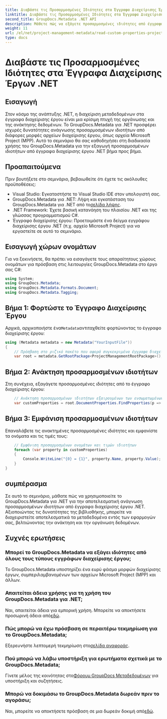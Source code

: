 ```yaml
---
title: Διαβάστε τις Προσαρμοσμένες Ιδιότητες στα Έγγραφα Διαχείρισης Έργων .NET
linktitle: Διαβάστε τις Προσαρμοσμένες Ιδιότητες στα Έγγραφα Διαχείρισης Έργων .NET
second_title: GroupDocs.Metadata .NET API
description: Μάθετε πώς να εξάγετε προσαρμοσμένες ιδιότητες από έγγραφα διαχείρισης έργου .NET χρησιμοποιώντας το GroupDocs.Metadata για .NET. Βελτιώστε τη διαχείριση των μεταδεδομένων σας.
weight: 11
url: /el/net/project-management-metadata/read-custom-properties-project-management-documents/
type: docs
---
```

# Διαβάστε τις Προσαρμοσμένες Ιδιότητες στα Έγγραφα Διαχείρισης Έργων .NET

## Εισαγωγή
Στον κόσμο της ανάπτυξης .NET, η διαχείριση μεταδεδομένων στα έγγραφα διαχείρισης έργου είναι μια κρίσιμη πτυχή της οργάνωσης και της ανάκτησης δεδομένων. Το GroupDocs.Metadata για .NET προσφέρει ισχυρές δυνατότητες ανάγνωσης προσαρμοσμένων ιδιοτήτων από διάφορες μορφές αρχείων διαχείρισης έργου, όπως αρχεία Microsoft Project (MPP). Αυτό το σεμινάριο θα σας καθοδηγήσει στη διαδικασία χρήσης του GroupDocs.Metadata για την εξαγωγή προσαρμοσμένων ιδιοτήτων από έγγραφα διαχείρισης έργου .NET βήμα προς βήμα.
## Προαπαιτούμενα
Πριν βουτήξετε στο σεμινάριο, βεβαιωθείτε ότι έχετε τις ακόλουθες προϋποθέσεις:
- Visual Studio: Εγκαταστήστε το Visual Studio IDE στον υπολογιστή σας.
-  GroupDocs.Metadata για .NET: Λήψη και εγκατάσταση του GroupDocs.Metadata για .NET από το[σελίδα λήψης](https://releases.groupdocs.com/metadata/net/).
- .NET Framework: Έχετε βασική κατανόηση του πλαισίου .NET και της γλώσσας προγραμματισμού C#.
- Έγγραφο διαχείρισης έργου: Προετοιμάστε ένα δείγμα εγγράφου διαχείρισης έργου .NET (π.χ. αρχείο Microsoft Project) για να εργαστείτε σε αυτό το σεμινάριο.

## Εισαγωγή χώρων ονομάτων
Για να ξεκινήσετε, θα πρέπει να εισαγάγετε τους απαραίτητους χώρους ονομάτων για πρόσβαση στις λειτουργίες GroupDocs.Metadata στο έργο σας C#:
```csharp
using System;
using GroupDocs.Metadata;
using GroupDocs.Metadata.Formats.Document;
using GroupDocs.Metadata.Tagging;
```
## Βήμα 1: Φορτώστε το Έγγραφο Διαχείρισης Έργου
 Αρχικά, αρχικοποιήστε ένα`Metadata`αντιταχθείτε φορτώνοντας το έγγραφο διαχείρισης έργου:
```csharp
using (Metadata metadata = new Metadata("YourInputFile"))
{
    // Πρόσβαση στο ριζικό πακέτο που αφορά συγκεκριμένα έγγραφα διαχείρισης έργου
    var root = metadata.GetRootPackage<ProjectManagementRootPackage>();
```
## Βήμα 2: Ανάκτηση προσαρμοσμένων ιδιοτήτων
Στη συνέχεια, εξαγάγετε προσαρμοσμένες ιδιότητες από το έγγραφο διαχείρισης έργου:
```csharp
    // Ανάκτηση προσαρμοσμένων ιδιοτήτων εξαιρουμένων των ενσωματωμένων ιδιοτήτων
    var customProperties = root.DocumentProperties.FindProperties(p => !p.Tags.Contains(Tags.Document.BuiltIn));
```
## Βήμα 3: Εμφάνιση προσαρμοσμένων ιδιοτήτων
Επαναλάβετε τις ανακτημένες προσαρμοσμένες ιδιότητες και εμφανίστε τα ονόματα και τις τιμές τους:
```csharp
    // Εμφάνιση προσαρμοσμένων ονομάτων και τιμών ιδιοτήτων
    foreach (var property in customProperties)
    {
        Console.WriteLine("{0} = {1}", property.Name, property.Value);
    }
}
```

## συμπέρασμα
Σε αυτό το σεμινάριο, μάθατε πώς να χρησιμοποιείτε το GroupDocs.Metadata για .NET για την αποτελεσματική ανάγνωση προσαρμοσμένων ιδιοτήτων από έγγραφα διαχείρισης έργου .NET. Αξιοποιώντας τις δυνατότητες της βιβλιοθήκης, μπορείτε να διαχειριστείτε αποτελεσματικά τα μεταδεδομένα εντός των εφαρμογών σας, βελτιώνοντας την ανάκτηση και την οργάνωση δεδομένων.

## Συχνές ερωτήσεις
### Μπορεί το GroupDocs.Metadata να εξάγει ιδιότητες από όλους τους τύπους εγγράφων διαχείρισης έργου;
Το GroupDocs.Metadata υποστηρίζει ένα ευρύ φάσμα μορφών διαχείρισης έργων, συμπεριλαμβανομένων των αρχείων Microsoft Project (MPP) και άλλων.
### Απαιτείται άδεια χρήσης για τη χρήση του GroupDocs.Metadata για .NET;
 Ναι, απαιτείται άδεια για εμπορική χρήση. Μπορείτε να αποκτήσετε προσωρινή άδεια από[εδώ](https://purchase.groupdocs.com/temporary-license/).
### Πώς μπορώ να έχω πρόσβαση σε περαιτέρω τεκμηρίωση για το GroupDocs.Metadata;
 Εξερευνήστε λεπτομερή τεκμηρίωση στο[σελίδα αναφοράς](https://tutorials.groupdocs.com/metadata/net/).
### Πού μπορώ να λάβω υποστήριξη για ερωτήματα σχετικά με το GroupDocs.Metadata;
 Γίνετε μέλος της κοινότητας στο[Φόρουμ GroupDocs Μεταδεδομένων](https://forum.groupdocs.com/c/metadata/14) για υποστήριξη και συζητήσεις.
### Μπορώ να δοκιμάσω το GroupDocs.Metadata δωρεάν πριν το αγοράσω;
 Ναι, μπορείτε να αποκτήσετε πρόσβαση σε μια δωρεάν δοκιμή από[εδώ](https://releases.groupdocs.com/).